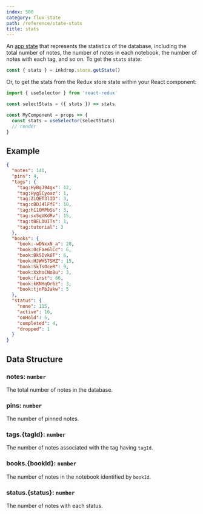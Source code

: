 ```yaml
---
index: 500
category: flux-state
path: /reference/state-stats
title: stats
---
```


An [app state](/manual/flux-architecture) that represents the statistics of the database, including the total number of notes, the number of notes in each notebook, the number of notes with each tag, and so on.
To get the `stats` state:

```js
const { stats } = inkdrop.store.getState()
```

Or, to get the stats from the Redux store state within your React component:

```js
import { useSelector } from 'react-redux'

const selectStats = ({ stats }) => stats

const MyComponent = props => {
  const stats = useSelector(selectStats)
  // render
}
```

## Example

```json
{
  "notes": 141,
  "pins": 4,
  "tags": {
    "tag:HyBgJ94gx": 12,
    "tag:Hyg5Cyoaz": 1,
    "tag:ZiQET3lID": 3,
    "tag:cBDJ4lFfE": 10,
    "tag:h11OMPbSs": 3,
    "tag:sxSqVKdRv": 15,
    "tag:tBELDUITs": 1,
    "tag:tutorial": 3
  },
  "books": {
    "book:-wDNxxN_a": 28,
    "book:0cFae6lCc": 6,
    "book:Bk5Ivk0T": 6,
    "book:HJWHS7SMZ": 15,
    "book:SkTsOceR": 9,
    "book:XxhoCNo8u": 3,
    "book:first": 66,
    "book:kKNHqOr6z": 3,
    "book:tjnPbJakw": 5
  },
  "status": {
    "none": 115,
    "active": 16,
    "onHold": 5,
    "completed": 4,
    "dropped": 1
  }
}
```

## Data Structure

### notes: `number`

The total number of notes in the database.

### pins: `number`

The number of pinned notes.

### tags.{tagId}: `number`

The number of notes associated with the tag having `tagId`.

### books.{bookId}: `number`

The number of notes in the notebook identified by `bookId`.

### status.{status}: `number`

The number of notes with each status.

